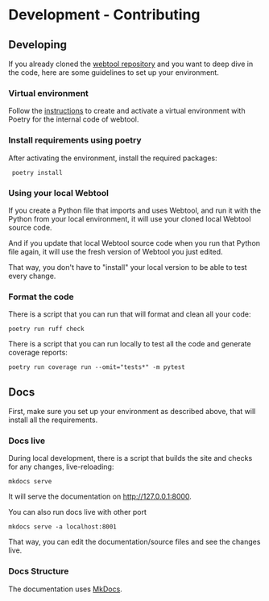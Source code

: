 # Development - Contributing

## Developing

If you already cloned the [webtool repository](https://github.com/ds5105119/webtool) and you want to deep dive in the code, here are some guidelines to set up your environment.

### Virtual environment

Follow the [instructions](https://python-poetry.org/docs/) to create and activate a virtual environment with Poetry for the internal code of webtool.

### Install requirements using poetry

After activating the environment, install the required packages:

```console
 poetry install
```

### Using your local Webtool

If you create a Python file that imports and uses Webtool, and run it with the Python from your local environment, it will use your cloned local Webtool source code.

And if you update that local Webtool source code when you run that Python file again, it will use the fresh version of Webtool you just edited.

That way, you don't have to "install" your local version to be able to test every change.

### Format the code

There is a script that you can run that will format and clean all your code:

```console
poetry run ruff check
```

There is a script that you can run locally to test all the code and generate coverage reports:

```console
poetry run coverage run --omit="tests*" -m pytest
```

## Docs

First, make sure you set up your environment as described above, that will install all the requirements.

### Docs live

During local development, there is a script that builds the site and checks for any changes, live-reloading:

```console
mkdocs serve
```

It will serve the documentation on http://127.0.0.1:8000.

You can also run docs live with other port

```console
mkdocs serve -a localhost:8001
```

That way, you can edit the documentation/source files and see the changes live.

### Docs Structure

The documentation uses [MkDocs](https://www.mkdocs.org/).
